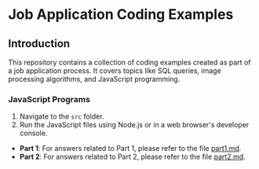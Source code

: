 # Job Application Coding Examples

## Introduction

This repository contains a collection of coding examples created as part of a job application process. It covers topics like SQL queries, image processing algorithms, and JavaScript programming.

### JavaScript Programs
1. Navigate to the `src` folder.
2. Run the JavaScript files using Node.js or in a web browser's developer console.


- **Part 1**: For answers related to Part 1, please refer to the file [part1.md](./part1.md).
- **Part 2**: For answers related to Part 2, please refer to the file [part2.md](./part2.md).